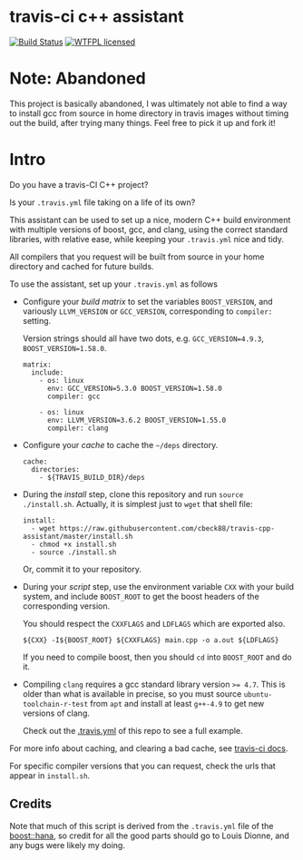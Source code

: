 # travis-ci c++ assistant

[![Build Status](https://travis-ci.org/cbeck88/travis-cpp-assistant.svg?branch=master)](http://travis-ci.org/cbeck88/travis-cpp-assistant)
[![WTFPL licensed](https://img.shields.io/badge/license-WTFPL-blue.svg)](./LICENSE)

# Note: Abandoned

This project is basically abandoned, I was ultimately not able to find a way
to install gcc from source in home directory in travis images without timing out the build, after
trying many things. Feel free to pick it up and fork it!

# Intro

Do you have a travis-CI C++ project?

Is your `.travis.yml` file taking on a life of its own?

This assistant can be used to set up a nice, modern C++ build environment with
multiple versions of boost, gcc, and clang, using the correct standard libraries,
with relative ease, while keeping your `.travis.yml` nice and tidy.

All compilers that you request will be built from source in your home directory
and cached for future builds.

To use the assistant, set up your `.travis.yml` as follows

* Configure your *build matrix* to set the variables `BOOST_VERSION`,
  and variously `LLVM_VERSION` or `GCC_VERSION`, corresponding to `compiler:` setting.

  Version strings should all have two dots, e.g. `GCC_VERSION=4.9.3`, `BOOST_VERSION=1.58.0`.

  ```
  matrix:
    include:
      - os: linux
        env: GCC_VERSION=5.3.0 BOOST_VERSION=1.58.0
        compiler: gcc

      - os: linux
        env: LLVM_VERSION=3.6.2 BOOST_VERSION=1.55.0
        compiler: clang
  ```

* Configure your *cache* to cache the `~/deps` directory.

  ```
  cache:
    directories:
      - ${TRAVIS_BUILD_DIR}/deps
  ```

* During the *install* step, clone this repository and run `source ./install.sh`.
  Actually, it is simplest just to `wget` that shell file:

  ```
  install:
    - wget https://raw.githubusercontent.com/cbeck88/travis-cpp-assistant/master/install.sh
    - chmod +x install.sh
    - source ./install.sh
  ```

  Or, commit it to your repository.

* During your *script* step, use the environment variable `CXX` with your build system,
  and include `BOOST_ROOT` to get the boost headers of the corresponding version.

  You should respect the `CXXFLAGS` and `LDFLAGS` which are exported also.

  ```
  ${CXX} -I${BOOST_ROOT} ${CXXFLAGS} main.cpp -o a.out ${LDFLAGS}
  ```

  If you need to compile boost, then you should `cd` into `BOOST_ROOT` and do it.

* Compiling `clang` requires a gcc standard library version `>= 4.7`.
  This is older than what is available in precise, so you must source `ubuntu-toolchain-r-test`
  from `apt` and install at least `g++-4.9` to get new versions of clang.

  Check out the [.travis.yml](./.travis.yml) of this repo to see a full example.

For more info about caching, and clearing a bad cache, see [travis-ci docs](https://docs.travis-ci.com/user/caching/).

For specific compiler versions that you can request, check the urls that appear in `install.sh`.

Credits
-------

Note that much of this script is derived from the `.travis.yml` file of the [boost::hana](https://github.com/boostorg/hana),
so credit for all the good parts should go to Louis Dionne, and any bugs were likely my doing.
